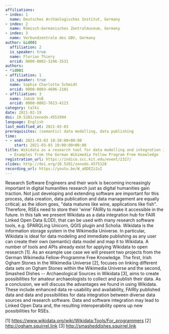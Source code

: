 ```yaml
---
affiliations:
- index: 1
  name: Deutsches Archäologisches Institut, Germany
- index: 2
  name: Römisch-Germanisches Zentralmuseum, Germany
- index: 3
  name: Verbundzentrale des GBV, Germany
author: &id001
  affiliation: 2
  is_speaker: true
  name: Florian Thiery
  orcid: 0000-0002-3246-3531
authors:
- *id001
- affiliation: 1
  is_speaker: true
  name: Sophie Charlotte Schmidt
  orcid: 0000-0003-4696-2101
- affiliation: 3
  name: Jakob Voß
  orcid: 0000-0002-7613-4123
category: talks
date: 2021-02-19
doi: 10.5281/zenodo.4551994
language: English
last_modified_at: 2021-03-03
prerequisites: (semantic) data modelling, data publishing
time:
- - end: 2021-03-03 10:30:00+00:00
    start: 2021-03-03 10:00:00+00:00
title: Wikidata as a research tool for data modelling and integration in the humanities
  - Examples from the German Wikimedia Fellow Program Free Knowledge
registration_url: https://indico.scc.kit.edu/event/2327/
slides: http://doi.org/10.5281/zenodo.4575128
recording_url: https://youtu.be/W_a8DEZz2uI
---
```


Research Software Engineers and their work is becoming increasingly important in digital humanities research just as digital humanities gain traction. Not just developing and extending software are important for this process, data creation, data publication and data management are equally critical; as the idiom goes, "data matures like wine, applications like fish". Therefore, RSEs need to store their 'wine' FAIRly to make it accessible in the future. In this talk we present Wikidata as a data integration hub for FAIR Linked Open Data (LOD), that can be used with many research software tools, e.g. SPARQLing Unicorn, QGIS plugin and Scholia. Wikidata is the information storage system in the Wikimedia Universe. In particular, Wikidata is ideal for data modeling and immediate publishing as any user can create their own (semantic) data model and map it to Wikidata. A number of tools and APIs already exist for applying Wikidata to open research [1]. As an example use case we will present two projects from the German Wikimedia Fellow-Programme Free Knowledge. The first, Irish Ogham Stones in the Wikimedia Universe [2], focuses on linking different data sets on Ogham Stones within the Wikimedia Universe and the second, Smashed Dishes -- Archaeological Sources in Wikidata [3], aims to create possibilities for amateur archaeologists to collect and publish their data. As a conclusion, we will discuss the advantages we found in using Wikidata. These include enhanced data re-usability and availability, FAIRly published data and data and possibilities for data integration between diverse data sources and research software. Data and software integration may lead to Linked Open Data and, the resulting interoperability opens up new possibilities for RSEs.

[1] https://www.wikidata.org/wiki/Wikidata:Tools/For_programmers
[2] http://ogham.squirrel.link
[3] http://smasheddishes.squirrel.link